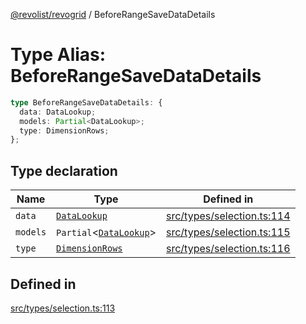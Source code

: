 [@revolist/revogrid](README.md) / BeforeRangeSaveDataDetails

# Type Alias: BeforeRangeSaveDataDetails

```ts
type BeforeRangeSaveDataDetails: {
  data: DataLookup;
  models: Partial<DataLookup>;
  type: DimensionRows;
};
```

## Type declaration

| Name | Type | Defined in |
| ------ | ------ | ------ |
| `data` | [`DataLookup`](TypeAlias.DataLookup.md) | [src/types/selection.ts:114](https://github.com/revolist/revogrid/blob/ec98f5e49749ad8581a7f9ebef8e2f6167a106af/src/types/selection.ts#L114) |
| `models` | `Partial`\<[`DataLookup`](TypeAlias.DataLookup.md)\> | [src/types/selection.ts:115](https://github.com/revolist/revogrid/blob/ec98f5e49749ad8581a7f9ebef8e2f6167a106af/src/types/selection.ts#L115) |
| `type` | [`DimensionRows`](TypeAlias.DimensionRows.md) | [src/types/selection.ts:116](https://github.com/revolist/revogrid/blob/ec98f5e49749ad8581a7f9ebef8e2f6167a106af/src/types/selection.ts#L116) |

## Defined in

[src/types/selection.ts:113](https://github.com/revolist/revogrid/blob/ec98f5e49749ad8581a7f9ebef8e2f6167a106af/src/types/selection.ts#L113)
